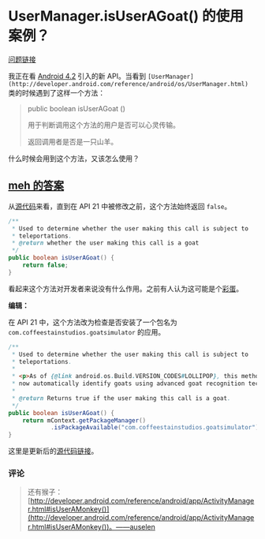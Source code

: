 # UserManager.isUserAGoat() 的使用案例？

[问题链接](http://stackoverflow.com/questions/13375357/proper-use-cases-for-android-usermanager-isuseragoat)

我正在看 [Android 4.2](http://en.wikipedia.org/wiki/Android_version_history#Android_4.1.2F4.2_Jelly_Bean) 引入的新 API。当看到 `[UserManager](http://developer.android.com/reference/android/os/UserManager.html)` 类的时候遇到了这样一个方法：

> public boolean isUserAGoat ()
> 
> 用于判断调用这个方法的用户是否可以心灵传输。
> 
> 返回调用者是否是一只山羊。

什么时候会用到这个方法，又该怎么使用？

## [meh 的答案](http://stackoverflow.com/questions/13375357/proper-use-cases-for-android-usermanager-isuseragoat/13375461#13375461)

从[源代码](https://android.googlesource.com/platform/frameworks/base/+/android-5.0.0_r6/core/java/android/os/UserManager.java#433)来看，直到在 API 21 中被修改之前，这个方法始终返回 `false`。

```java
/**
 * Used to determine whether the user making this call is subject to
 * teleportations.
 * @return whether the user making this call is a goat 
 */
public boolean isUserAGoat() {
    return false;
}
```

看起来这个方法对开发者来说没有什么作用。之前有人认为这可能是个[彩蛋](http://en.wikipedia.org/wiki/Easter_egg_(media))。

**编辑：**

在 API 21 中，这个方法改为检查是否安装了一个包名为 `com.coffeestainstudios.goatsimulator` 的应用。

```java
/**
 * Used to determine whether the user making this call is subject to
 * teleportations.
 *
 * <p>As of {@link android.os.Build.VERSION_CODES#LOLLIPOP}, this method can
 * now automatically identify goats using advanced goat recognition technology.</p>
 *
 * @return Returns true if the user making this call is a goat.
 */
public boolean isUserAGoat() {
    return mContext.getPackageManager()
            .isPackageAvailable("com.coffeestainstudios.goatsimulator");
}
```

这里是更新后的[源代码链接](https://android.googlesource.com/platform/frameworks/base/+/android-5.0.0_r6/core/java/android/os/UserManager.java)。

### 评论

> 还有猴子：[http://developer.android.com/reference/android/app/ActivityManager.html#isUserAMonkey()](http://developer.android.com/reference/android/app/ActivityManager.html#isUserAMonkey())。——auselen
